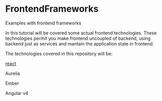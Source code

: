 # FrontendFrameworks
Examples with frontend frameworks

In this tutorial will be covered some actual frontend technologies.
These technologies permit you make frontend uncoupled of backend, using backend just as services and mantain the application state in frontend.

The technologies covered in this repository will be:

[react](React)

Aurelia

Ember

Angular v4
